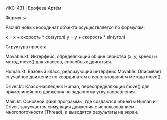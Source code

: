 ИКС-431 | Ерофеев Артём

Формулы

Расчёт новых координат объекта осуществляется по формулам:

x = x + скорость * cos(угол)
y = y + скорость * sin(угол)

Структура проекта

Movable.kt:
Интерфейс, определяющий общие свойства (x, y, speed) и метод move() для классов, способных двигаться.

Human.kt:
Базовый класс, реализующий интерфейс Movable.
Описывает случайное движение по координатам с использованием метода move().

Driver.kt:
Класс-наследник Human, переопределяющий move() для прямолинейного движения по заданному углу направления.

Main.kt:
Основной файл программы, где создаются объекты Human и Driver,
запускается симуляция движения с использованием многопоточности (Thread),
и выводятся результаты на экран.



